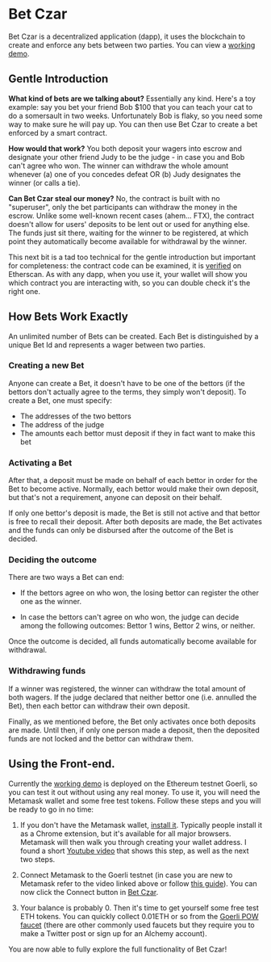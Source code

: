 # Bet Czar

Bet Czar is a decentralized application (dapp), it uses the blockchain to create and enforce any bets between two parties. You can view a [working demo].

## Gentle Introduction 

**What kind of bets are we talking about?** Essentially any kind. Here's a toy example: say you bet your friend Bob $100 that you can teach your cat to do a somersault in two weeks. Unfortunately Bob is flaky, so you need some way to make sure he will pay up. You can then use Bet Czar to create a bet enforced by a smart contract.

**How would that work?** You both deposit your wagers into escrow and designate your other friend Judy to be the judge - in case you and Bob can't agree who won. The winner can withdraw the whole amount whenever (a) one of you concedes defeat OR (b) Judy designates the winner (or calls a tie). 

**Can Bet Czar steal our money?** No, the contract is built with no "superuser", only the bet participants can withdraw the money in the escrow. Unlike some well-known recent cases (ahem... FTX), the contract doesn't allow for users' deposits to be lent out or used for anything else. The funds just sit there, waiting for the winner to be registered, at which point they automatically become available for withdrawal by the winner. 

This next bit is a tad too technical for the gentle introduction but important for completeness: the contract code can be examined, it is [verified](https://goerli.etherscan.io/address/0x497ff2D9CC6674b64e1619c87468EFE8692F0353#code) on Etherscan. As with any dapp, when you use it, your wallet will show you which contract you are interacting with, so you can double check it's the right one.

## How Bets Work Exactly 

An unlimited number of Bets can be created. Each Bet is distinguished by a unique Bet Id and represents a wager between two parties. 

### Creating a new Bet

Anyone can create a Bet, it doesn't have to be one of the bettors (if the bettors don't actually agree to the terms, they simply won't deposit). To create a Bet, one must specify:

* The addresses of the two bettors
* The address of the judge
* The amounts each bettor must deposit if they in fact want to make this bet

### Activating a Bet

After that, a deposit must be made on behalf of each bettor in order for the Bet to become active. Normally, each bettor would make their own deposit, but that's not a requirement, anyone can deposit on their behalf. 

If only one bettor's deposit is made, the Bet is still not active and that bettor is free to recall their deposit. After both deposits are made, the Bet activates and the funds can only be disbursed after the outcome of the Bet is decided.

### Deciding the outcome 

There are two ways a Bet can end:

* If the bettors agree on who won, the losing bettor can register the other one as the winner.

* In case the bettors can't agree on who won, the judge can decide among the following outcomes: Bettor 1 wins, Bettor 2 wins, or neither. 

Once the outcome is decided, all funds automatically become available for withdrawal.

### Withdrawing funds

If a winner was registered, the winner can withdraw the total amount of both wagers. If the judge declared that neither bettor one (i.e. annulled the Bet), then each bettor can withdraw their own deposit.

Finally, as we mentioned before, the Bet only activates once both deposits are made. Until then, if only one person made a deposit, then the deposited funds are not locked and the bettor can withdraw them. 

## Using the Front-end.

Currently the [working demo] is deployed on the Ethereum testnet Goerli, so you can test it out without using any real money. To use it, you will need the Metamask wallet and some free test tokens. Follow these steps and you will be ready to go in no time:

1. If you don't have the Metamask wallet, [install it](https://metamask.io). Typically people install it as a Chrome extension, but it's available for all major browsers. Metamask will then walk you through creating your wallet address. I found a short [Youtube video](https://www.youtube.com/watch?v=ucOY4qkxfRE) that shows this step, as well as the next two steps.

2. Connect Metamask to the Goerli testnet (in case you are new to Metamask refer to the video linked above or follow [this guide](https://blog.cryptostars.is/goerli-g%C3%B6rli-testnet-network-to-metamask-and-receiving-test-ethereum-in-less-than-2-min-de13e6fe5677)). You can now click the Connect button in [Bet Czar][working demo].

3. Your balance is probably 0. Then it's time to get yourself some free test ETH tokens. You can quickly collect 0.01ETH or so from the [Goerli POW faucet](https://goerli-faucet.pk910.de/) (there are other commonly used faucets but they require you to make a Twitter post or sign up for an Alchemy account).

You are now able to fully explore the full functionality of Bet Czar!

[working demo]: https://reasonmethis.github.io/betczar_frontend
